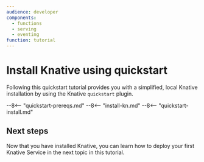 ```yaml
---
audience: developer
components:
  - functions
  - serving
  - eventing
function: tutorial
---
```


# Install Knative using quickstart

Following this quickstart tutorial provides you with a simplified, local Knative installation by using the Knative `quickstart` plugin.

--8<-- "quickstart-prereqs.md"
--8<-- "install-kn.md"
--8<-- "quickstart-install.md"

## Next steps

Now that you have installed Knative, you can learn how to deploy your first Knative Service in the next topic in this tutorial.
